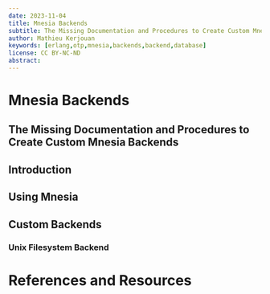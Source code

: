 ```yaml
---
date: 2023-11-04
title: Mnesia Backends
subtitle: The Missing Documentation and Procedures to Create Custom Mnesia Backends 
author: Mathieu Kerjouan
keywords: [erlang,otp,mnesia,backends,backend,database]
license: CC BY-NC-ND
abstract:
---
```


# Mnesia Backends

## The Missing Documentation and Procedures to Create Custom Mnesia Backends

## Introduction

## Using Mnesia

## Custom Backends

### Unix Filesystem Backend

# References and Resources
